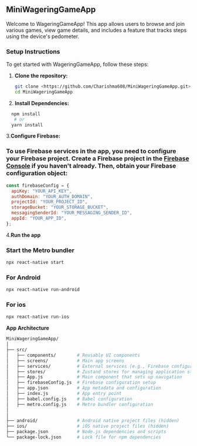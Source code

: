 ## MiniWageringGameApp

Welcome to WageringGameApp! This app allows users to browse and join various games, view game details, and includes a feature that tracks steps using the device's pedometer.

### Setup Instructions

To get started with WageringGameApp, follow these steps:

1. **Clone the repository:**
   ```bash
   git clone <https://github.com/Charishma608/MiniWageringGameApp.git>
   cd MiniWageringGameApp
   ```
2. **Install Dependencies:**
  ```bash
    npm install
     # or
    yarn install
```
3.**Configure Firebase:**
### To use Firebase services in the app, you need to configure your Firebase project. Create a Firebase project in the [Firebase Console](https://console.firebase.google.com/) if you haven't already. Then, obtain your Firebase configuration object:

```javascript
const firebaseConfig = {
  apiKey: "YOUR_API_KEY", 
  authDomain: "YOUR_AUTH_DOMAIN", 
  projectId: "YOUR_PROJECT_ID", 
  storageBucket: "YOUR_STORAGE_BUCKET", 
  messagingSenderId: "YOUR_MESSAGING_SENDER_ID",
  appId: "YOUR_APP_ID", 
};
```

4.**Run the app**
### Start the Metro bundler
```bash
npx react-native start
```
### For Android
```bash
npx react-native run-android
```
### For ios
```bash
npx react-native run-ios
```

**App Architecture**
```bash
MiniWageringGameApp/
│
├── src/
│   ├── components/        # Reusable UI components
│   ├── screens/           # Main app screens
│   ├── services/          # External services (e.g., Firebase configuration)
│   ├── stores/            # Zustand stores for managing application state
│   ├── App.js             # Main component that sets up navigation
│   ├── firebaseConfig.js  # Firebase configuration setup
│   ├── app.json           # App metadata and configuration
│   ├── index.js           # App entry point
│   ├── babel.config.js    # Babel configuration
│   ├── metro.config.js    # Metro bundler configuration
│   
│
├── android/               # Android native project files (hidden)
├── ios/                   # iOS native project files (hidden)
├── package.json           # Node.js dependencies and scripts
└── package-lock.json      # Lock file for npm dependencies
```





